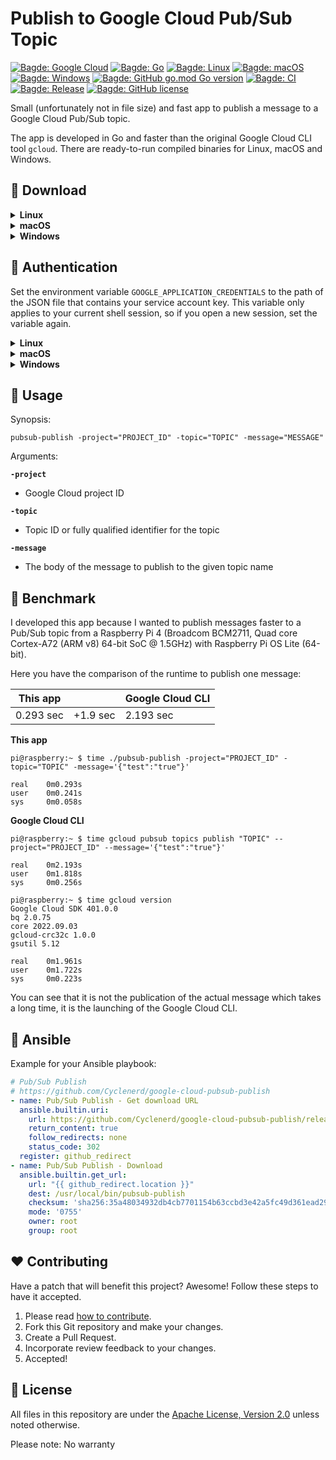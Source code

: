 # Publish to Google Cloud Pub/Sub Topic

[![Bagde: Google Cloud](https://img.shields.io/badge/Google%20Cloud-%234285F4.svg?logo=google-cloud&logoColor=white)](#readme)
[![Bagde: Go](https://img.shields.io/badge/Go-%2300ADD8.svg?logo=go&logoColor=white)](#readme)
[![Bagde: Linux](https://img.shields.io/badge/Linux-FCC624.svg?logo=linux&logoColor=black)](#-download)
[![Bagde: macOS](https://img.shields.io/badge/macOS-000000.svg?logo=apple&logoColor=white)](#-download)
[![Bagde: Windows](https://img.shields.io/badge/Windows-008080.svg?logo=windows95&logoColor=white)](#-download)
[![Bagde: GitHub go.mod Go version](https://img.shields.io/github/go-mod/go-version/cyclenerd/google-cloud-pubsub-publish)](https://github.com/Cyclenerd/google-cloud-pubsub-publish/blob/master/go.mod)
[![Bagde: CI](https://github.com/Cyclenerd/google-cloud-pubsub-publish/actions/workflows/ci.yml/badge.svg)](https://github.com/Cyclenerd/google-cloud-pubsub-publish/actions/workflows/ci.yml)
[![Bagde: Release](https://github.com/Cyclenerd/google-cloud-pubsub-publish/actions/workflows/release.yml/badge.svg)](https://github.com/Cyclenerd/google-cloud-pubsub-publish/actions/workflows/release.yml)
[![Bagde: GitHub license](https://img.shields.io/github/license/cyclenerd/google-cloud-pubsub-publish)](https://github.com/Cyclenerd/google-cloud-pubsub-publish/blob/master/LICENSE)

Small (unfortunately not in file size) and fast app to publish a message to a Google Cloud Pub/Sub topic.

The app is developed in Go and faster than the original Google Cloud CLI tool `gcloud`.
There are ready-to-run compiled binaries for Linux, macOS and Windows.

## 💾 Download

<details>
<summary><b>Linux</b></summary>

Download:
* [x86_64](https://github.com/Cyclenerd/google-cloud-pubsub-publish/releases/latest/download/pubsub-publish-linux-x86_64) Intel or AMD 64-Bit CPU
  ```shell
  curl -L "https://github.com/Cyclenerd/google-cloud-pubsub-publish/releases/latest/download/pubsub-publish-linux-x86_64" \
       -o "pubsub-publish" && \
  chmod +x "pubsub-publish"
  ```
* [arm64](https://github.com/Cyclenerd/google-cloud-pubsub-publish/releases/latest/download/pubsub-publish-linux-arm64) Arm-based 64-Bit CPU (i.e. in Raspberry Pi)
  ```shell
  curl -L "https://github.com/Cyclenerd/google-cloud-pubsub-publish/releases/latest/download/pubsub-publish-linux-arm64" \
       -o "pubsub-publish" && \
  chmod +x "pubsub-publish"
  ```

To determine your OS version, run `getconf LONG_BIT` or `uname -m` at the command line.
</details>

<details>
<summary><b>macOS</b></summary>

Download:
* [x86_64](https://github.com/Cyclenerd/google-cloud-pubsub-publish/releases/latest/download/pubsub-publish-macos-x86_64) Intel 64-bit
  ```shell
  curl -L "https://github.com/Cyclenerd/google-cloud-pubsub-publish/releases/latest/download/pubsub-publish-macos-x86_64" \
       -o "pubsub-publish" && \
  chmod +x "pubsub-publish"
  ```
* [arm64](https://github.com/Cyclenerd/google-cloud-pubsub-publish/releases/latest/download/pubsub-publish-macos-arm64) Apple silicon 64-bit
  ```shell
  curl -L "https://github.com/Cyclenerd/google-cloud-pubsub-publish/releases/latest/download/pubsub-publish-macos-arm64" \
       -o "pubsub-publish" && \
  chmod +x "pubsub-publish"
  ```

To determine your OS version, run `uname -m` at the command line.
</details>

<details>
<summary><b>Windows</b></summary>

Download:
* [x86_64](https://github.com/Cyclenerd/google-cloud-pubsub-publish/releases/latest/download/pubsub-publish-windows-x86_64.exe) Intel or AMD 64-Bit CPU
   ```powershell
   Invoke-WebRequest -Uri "https://github.com/Cyclenerd/google-cloud-pubsub-publish/releases/latest/download/pubsub-publish-windows-x86_64.exe" -OutFile "pubsub-publish.exe"
   ```
* [arm64](https://github.com/Cyclenerd/google-cloud-pubsub-publish/releases/latest/download/pubsub-publish-windows-arm64.exe) Arm-based 64-Bit CPU
   ```powershell
   Invoke-WebRequest -Uri "https://github.com/Cyclenerd/google-cloud-pubsub-publish/releases/latest/download/pubsub-publish-windows-arm64.exe" -OutFile "pubsub-publish.exe"
   ```
To determine your OS version, run `echo %PROCESSOR_ARCHITECTURE%` at the command line.
</details>

## 🔑 Authentication

Set the environment variable `GOOGLE_APPLICATION_CREDENTIALS` to the path of the JSON file that contains your service account key. This variable only applies to your current shell session, so if you open a new session, set the variable again.

<details>
<summary><b>Linux</b></summary>

Shell:

```shell
export GOOGLE_APPLICATION_CREDENTIALS="KEY_PATH"
```

Replace `KEY_PATH` with the path of the JSON file that contains your service account key.

</details>

<details>
<summary><b>macOS</b></summary>

Shell:

```shell
export GOOGLE_APPLICATION_CREDENTIALS="KEY_PATH"
```

Replace `KEY_PATH` with the path of the JSON file that contains your service account key.
</details>

<details>
<summary><b>Windows</b></summary>

PowerShell:
```powershell
$env:GOOGLE_APPLICATION_CREDENTIALS="KEY_PATH"
```

Command prompt:
```shell
set GOOGLE_APPLICATION_CREDENTIALS=KEY_PATH
```

Replace `KEY_PATH` with the path of the JSON file that contains your service account key.
</details>

## 💁 Usage

Synopsis:

```shell
pubsub-publish -project="PROJECT_ID" -topic="TOPIC" -message="MESSAGE"
```

Arguments:

**`-project`**

* Google Cloud project ID

**`-topic`**

* Topic ID or fully qualified identifier for the topic

**`-message`**

* The body of the message to publish to the given topic name


## 🚀 Benchmark

I developed this app because I wanted to publish messages faster to a Pub/Sub topic from a Raspberry Pi 4
(Broadcom BCM2711, Quad core Cortex-A72 (ARM v8) 64-bit SoC @ 1.5GHz) with Raspberry Pi OS Lite (64-bit).

Here you have the comparison of the runtime to publish one message:

| This app  |          | Google Cloud CLI |
|-----------|----------|------------------|
| 0.293 sec | +1.9 sec | 2.193 sec        |

**This app**

```shell
pi@raspberry:~ $ time ./pubsub-publish -project="PROJECT_ID" -topic="TOPIC" -message='{"test":"true"}'

real    0m0.293s
user    0m0.241s
sys     0m0.058s
```

**Google Cloud CLI**

```shell
pi@raspberry:~ $ time gcloud pubsub topics publish "TOPIC" --project="PROJECT_ID" --message='{"test":"true"}'

real    0m2.193s
user    0m1.818s
sys     0m0.256s

pi@raspberry:~ $ time gcloud version
Google Cloud SDK 401.0.0
bq 2.0.75
core 2022.09.03
gcloud-crc32c 1.0.0
gsutil 5.12

real    0m1.961s
user    0m1.722s
sys     0m0.223s
```

You can see that it is not the publication of the actual message which takes a long time,
it is the launching of the Google Cloud CLI.

## 🤖 Ansible

Example for your Ansible playbook:

```yml
# Pub/Sub Publish
# https://github.com/Cyclenerd/google-cloud-pubsub-publish
- name: Pub/Sub Publish - Get download URL
  ansible.builtin.uri:
    url: https://github.com/Cyclenerd/google-cloud-pubsub-publish/releases/download/v1.0.0/pubsub-publish-linux-arm64
    return_content: true
    follow_redirects: none
    status_code: 302
  register: github_redirect
- name: Pub/Sub Publish - Download
  ansible.builtin.get_url:
    url: "{{ github_redirect.location }}"
    dest: /usr/local/bin/pubsub-publish
    checksum: 'sha256:35a48034932db4cb7701154b63ccbd3e42a5fc49d361ead2912a6fbe3a5d6b71'
    mode: '0755'
    owner: root
    group: root
```

## ❤️ Contributing

Have a patch that will benefit this project?
Awesome! Follow these steps to have it accepted.

1. Please read [how to contribute](CONTRIBUTING.md).
1. Fork this Git repository and make your changes.
1. Create a Pull Request.
1. Incorporate review feedback to your changes.
1. Accepted!


## 📜 License

All files in this repository are under the [Apache License, Version 2.0](LICENSE) unless noted otherwise.

Please note: No warranty
